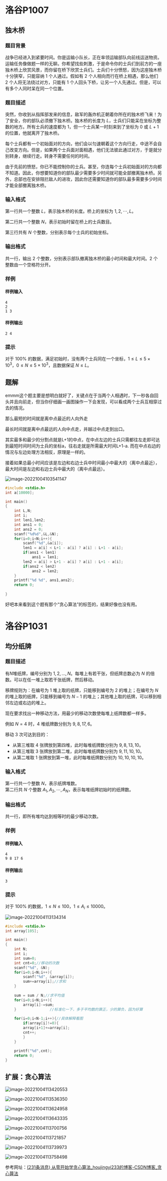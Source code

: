 # 洛谷P1007

## 独木桥

### 题目背景

战争已经进入到紧要时间。你是运输小队长，正在率领运输部队向前线运送物资。运输任务像做题一样的无聊。你希望找些刺激，于是命令你的士兵们到前方的一座独木桥上欣赏风景，而你留在桥下欣赏士兵们。士兵们十分愤怒，因为这座独木桥十分狭窄，只能容纳 $1$ 个人通过。假如有 $2$ 个人相向而行在桥上相遇，那么他们 $2$ 个人将无法绕过对方，只能有 $1$ 个人回头下桥，让另一个人先通过。但是，可以有多个人同时呆在同一个位置。

### 题目描述

突然，你收到从指挥部发来的信息，敌军的轰炸机正朝着你所在的独木桥飞来！为了安全，你的部队必须撤下独木桥。独木桥的长度为 $L$，士兵们只能呆在坐标为整数的地方。所有士兵的速度都为 $1$，但一个士兵某一时刻来到了坐标为 $0$ 或 $L+1$ 的位置，他就离开了独木桥。

每个士兵都有一个初始面对的方向，他们会以匀速朝着这个方向行走，中途不会自己改变方向。但是，如果两个士兵面对面相遇，他们无法彼此通过对方，于是就分别转身，继续行走。转身不需要任何的时间。

由于先前的愤怒，你已不能控制你的士兵。甚至，你连每个士兵初始面对的方向都不知道。因此，你想要知道你的部队最少需要多少时间就可能全部撤离独木桥。另外，总部也在安排阻拦敌人的进攻，因此你还需要知道你的部队最多需要多少时间才能全部撤离独木桥。

### 输入格式

第一行共一个整数 $L$，表示独木桥的长度。桥上的坐标为 $1, 2, \cdots, L$。

第二行共一个整数 $N$，表示初始时留在桥上的士兵数目。

第三行共有 $N$ 个整数，分别表示每个士兵的初始坐标。

### 输出格式

共一行，输出 $2$ 个整数，分别表示部队撤离独木桥的最小时间和最大时间。$2$ 个整数由一个空格符分开。

### 样例 

#### 样例输入

```
4
2
1 3
```

#### 样例输出 

```
2 4
```

### 提示

对于 $100\%$ 的数据，满足初始时，没有两个士兵同在一个坐标，$1\le  L\le5\times 10^3$，$0\le N\le5\times10^3$，且数据保证 $N\le L$。

## 题解

emmm这个题主要是想明白就好了，关键点在于当两个人相遇时，下一秒各自回头并且向前走，但当你仔细画一画图操作一下会发现，可以看成两个士兵互相穿过去的情况。

那么最短的时间就是离中点最近的人向外走

最长时间就是离中点最远的人向中点走，并越过中点走到出口。

其实最多和最少的分割点就是L+1的中点，在中点左边的士兵只需都往左走即可达到最短时间时间为士兵的坐标a，往右走就是所需最大时间L+1-a. 而在中点右边的情况与左边处理方法相反，原理是一样的。

接着如果总最小时间应该是左边和右边士兵中时间最小中最大的（离中点最近），最大时间是左边和右边士兵中最大的（离中点最远）。

![image-20221004103541147](C:\Users\W\AppData\Roaming\Typora\typora-user-images\image-20221004103541147.png)

```c
#include <stdio.h>
int a[10000];

int main()
{
	int L,N;
	int i;
	int len1,len2;
	int ans1 = 0;
	int ans2 = 0;
	scanf("%d%d",&L,&N);
	for(i=0;i<N;i++){
		scanf("%d",&a[i]);
		len1 = a[i] < L+1 - a[i] ? a[i] : L+1 - a[i];
		if(ans1 < len1)
			ans1 = len1;
		len2 = a[i] > L+1 - a[i] ? a[i] : L+1 - a[i];
		if(ans2 < len2)
			ans2 = len2;
	}
	printf("%d %d", ans1,ans2);
	return 0;
	
}
```

好吧本来看到这个题有那个“贪心算法”的标签的，结果好像也没有用。

# 洛谷P1031

## 均分纸牌

### 题目描述

有$N$堆纸牌，编号分别为 $1,2,…,N$。每堆上有若干张，但纸牌总数必为 $N$ 的倍数。可以在任一堆上取若干张纸牌，然后移动。

移牌规则为：在编号为 $1$ 堆上取的纸牌，只能移到编号为 $2$ 的堆上；在编号为 $N$ 的堆上取的纸牌，只能移到编号为 $N-1$ 的堆上；其他堆上取的纸牌，可以移到相邻左边或右边的堆上。

现在要求找出一种移动方法，用最少的移动次数使每堆上纸牌数都一样多。

例如 $N=4$ 时，$4$ 堆纸牌数分别为 $9,8,17,6$。

移动 $3$ 次可达到目的：

- 从第三堆取 $4$ 张牌放到第四堆，此时每堆纸牌数分别为 $9,8,13,10$。
- 从第三堆取 $3$ 张牌放到第二堆，此时每堆纸牌数分别为 $9,11,10,10$。
- 从第二堆取 $1$ 张牌放到第一堆，此时每堆纸牌数分别为  $10,10,10,10$。

### 输入格式

第一行共一个整数 $N$，表示纸牌堆数。  
第二行共 $N$ 个整数 $A_1,A_2,\cdots,A_N$，表示每堆纸牌初始时的纸牌数。

### 输出格式

共一行，即所有堆均达到相等时的最少移动次数。

### 样例

#### 样例输入

```
4
9 8 17 6
```

#### 样例输出

```
3
```

### 提示

对于 $100\%$ 的数据，$1  \le  N  \le  100$，$1 \le  A_i  \le 10000$。

![image-20221004113134314](C:\Users\W\AppData\Roaming\Typora\typora-user-images\image-20221004113134314.png)

```c
#include <stdio.h>
int array[105];

int main()
{
	int N;
	int i;
	int sum=0;
	int cnt=0;//移动的次数
	scanf("%d", &N);
	for(i=0;i<N;i++){
		scanf("%d", &array[i]);
		sum+=array[i];//求和
	}
	
	sum = sum / N;//求平均值
	for(i=0;i<N;i++){
		array[i]-=sum;
	}				//标准化一下，多于平均数的算正，少的算负，因为好算
	
	for(i=0;i<N-1;i++){//具体解释看图
		if(array[i]!=0){
		array[i+1]+=array[i];
		cnt++;
		}
	}
	
	printf("%d",cnt);
	return 0;
}
```

##  扩展：贪心算法

![image-20221004113420553](C:\Users\W\AppData\Roaming\Typora\typora-user-images\image-20221004113420553.png)

![image-20221004113536350](C:\Users\W\AppData\Roaming\Typora\typora-user-images\image-20221004113536350.png)

![image-20221004113624958](C:\Users\W\AppData\Roaming\Typora\typora-user-images\image-20221004113624958.png)

![image-20221004113643335](C:\Users\W\AppData\Roaming\Typora\typora-user-images\image-20221004113643335.png)

![image-20221004113700756](C:\Users\W\AppData\Roaming\Typora\typora-user-images\image-20221004113700756.png)

![image-20221004113721857](C:\Users\W\AppData\Roaming\Typora\typora-user-images\image-20221004113721857.png)

![image-20221004113739973](C:\Users\W\AppData\Roaming\Typora\typora-user-images\image-20221004113739973.png)

![image-20221004113758498](C:\Users\W\AppData\Roaming\Typora\typora-user-images\image-20221004113758498.png)

参考网址：[(231条消息) 从零开始学贪心算法_houjingyi233的博客-CSDN博客_贪心算法](https://blog.csdn.net/qq_32400847/article/details/51336300?ops_request_misc=%7B%22request%5Fid%22%3A%22166484839016800182773833%22%2C%22scm%22%3A%2220140713.130102334..%22%7D&request_id=166484839016800182773833&biz_id=0&utm_medium=distribute.pc_search_result.none-task-blog-2~all~top_positive~default-2-51336300-null-null.142^v51^new_blog_pos_by_title,201^v3^add_ask&utm_term=贪心算法&spm=1018.2226.3001.4187)